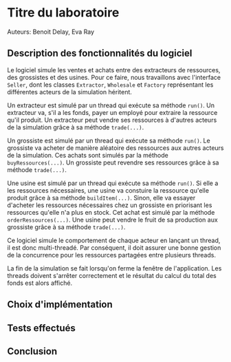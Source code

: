 # Titre du laboratoire

Auteurs: Benoit Delay, Eva Ray

## Description des fonctionnalités du logiciel

 Le logiciel simule les ventes et achats entre des extracteurs de ressources, des grossistes et des usines. Pour ce faire, nous travaillons avec l'interface ```Seller```, dont les classes ```Extractor```, ```Wholesale``` et ```Factory``` représentant les différentes acteurs de la simulation héritent. 

 Un extracteur est simulé par un thread qui exécute sa méthode ```run()```. Un extracteur va, s'il a les fonds, payer un employé pour extraire la ressource qu'il produit. Un extracteur peut vendre ses ressources à d'autres acteurs de la simulation grâce à sa méthode ```trade(...)```.

 Un grossiste est simulé par un thread qui exécute sa méthode ```run()```. Le grossiste va acheter de manière aléatoire des ressources aux autres acteurs de la simulation. Ces achats sont simulés par la méthode ```buyRessources(...)```. Un grossiste peut revendre ses ressources grâce à sa méthode ```trade(...)```.

 Une usine est simulé par un thread qui exécute sa méthode ```run()```. Si elle a les ressources nécessaires, une usine va constuire la ressource qu'elle produit grâce à sa méthode ```buildItem(...)```. Sinon, elle va essayer d'acheter les ressources nécessaires chez un grossiste en priorisant les ressources qu'elle n'a plus en stock. Cet achat est simulé par la méthode ```orderRessources(...)```. Une usine peut vendre le fruit de sa production aux grossiste grâce à sa méthode ```trade(...)```.

 Ce logiciel simule le comportement de chaque acteur en lançant un thread, il est donc multi-threadé. Par conséquent, il doit assurer une bonne gestion de la concurrence pour les ressources partagées entre plusieurs threads.

La fin de la simulation se fait lorsqu'on ferme la fenêtre de l'application. Les threads doivent s'arrêter correctement et le résultat du calcul du total des fonds est alors affiché.

## Choix d'implémentation

<!--- Comment avez-vous abordé le problème, quels choix avez-vous fait, quelle 
décomposition avez-vous choisie, quelles variables ont dû être protégées, ... ---> 



## Tests effectués


<!--- Description de chaque test, et information sur le fait qu'il ait passé ou non --->

## Conclusion